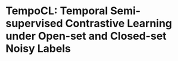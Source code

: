 # TempoCL: Temporal Semi-supervised Contrastive Learning under Open-set and Closed-set Noisy Labels
